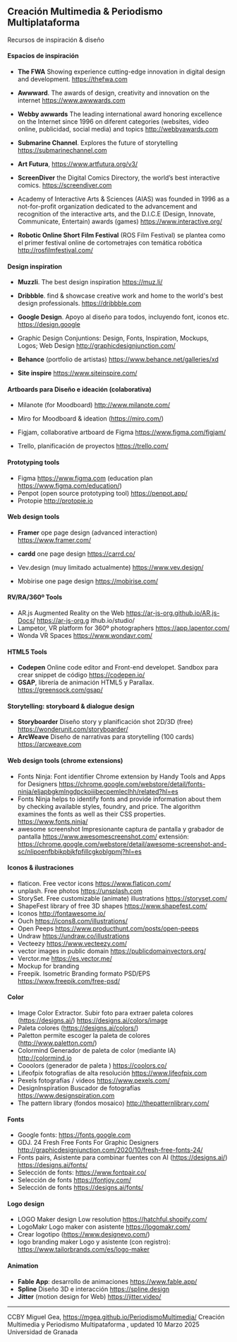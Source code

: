 ## Creación Multimedia & Periodismo Multiplataforma

Recursos de inspiración & diseño



#### Espacios de inspiración

* **The FWA** Showing experience cutting-edge innovation in digital design and development. https://thefwa.com
  
*  **Awwward**. The awards of design, creativity and innovation on the internet https://www.awwwards.com

* **Webby awwards** The leading international award honoring excellence on the Internet since 1996 on diferent categories (websites, video online, publicidad, social media) and topics http://webbyawards.com

* **Submarine Channel**. Explores the future of storytelling https://submarinechannel.com

* **Art Futura**, https://www.artfutura.org/v3/

* **ScreenDiver** the Digital Comics Directory, the world’s best interactive comics. https://screendiver.com

* Academy of Interactive Arts & Sciences (AIAS) was founded in 1996 as a not-for-profit organization dedicated to the advancement and recognition of the interactive arts, and the D.I.C.E (Design, Innovate, Communicate, Entertain) awards (games) https://www.interactive.org/

* **Robotic Online Short Film Festival** (ROS Film Festival) se plantea como el primer festival online de cortometrajes con temática robótica http://rosfilmfestival.com/



#### Design inspiration

* **Muzzli**. The best design inspiration https://muz.li/

* **Dribbble**. find & showcase creative work and home to the world's best design professionals.
  https://dribbble.com

* **Google Design**. Apoyo al diseño para todos, incluyendo font, iconos etc. https://design.google

* Graphic Design Conjuntions: Design, Fonts, Inspiration, Mockups, Logos; Web Design http://graphicdesignjunction.com/

* **Behance** (portfolio de artistas) https://www.behance.net/galleries/xd

* **Site inspire** https://www.siteinspire.com/

  

#### Artboards para Diseño e ideación (colaborativa)

* Milanote (for Moodboard) http://www.milanote.com/

* Miro for Moodboard & ideation (https://miro.com/)

* Figjam, collaborative artboard de Figma https://www.figma.com/figjam/

* Trello, planificación de proyectos https://trello.com/

  

#### Prototyping tools

* Figma https://www.figma.com (education plan https://www.figma.com/education/)
* Penpot (open source prototyping tool) https://penpot.app/
* Protopie http://protopie.io



#### Web design tools

* **Framer** ope page design (advanced interaction) https://www.framer.com/

* **cardd** one page design https://carrd.co/

* Vev.design (muy limitado actualmente) https://www.vev.design/

* Mobirise one page design https://mobirise.com/

  

#### RV/RA/360º Tools

* AR.js Augmented Reality on the Web https://ar-js-org.github.io/AR.js-Docs/ https://ar-js-org.g
  ithub.io/studio/
* Lampetor, VR platform for 360º photographers https://app.lapentor.com/
* Wonda VR Spaces https://www.wondavr.com/



#### HTML5 Tools

* **Codepen** Online code editor and Front-end developet. Sandbox para crear snippet de
  código https://codepen.io/
* **GSAP**, librería de animación HTML5 y Parallax. https://greensock.com/gsap/



#### Storytelling: storyboard & dialogue design

* **Storyboarder** Diseño story y planificación shot 2D/3D (free) https://wonderunit.com/storyboarder/
* **ArcWeave** Diseño de narrativas para storytelling (100 cards) https://arcweave.com



#### Web design tools (chrome extensions)

* Fonts Ninja: Font identifier Chrome extension by Handy Tools and Apps for Designers
  https://chrome.google.com/webstore/detail/fonts-ninja/eljapbgkmlngdpckoiiibecpemleclhh/related?hl=es
* Fonts Ninja helps to identify fonts and provide information about them by checking available
  styles, foundry, and price. The algorithm examines the fonts as well as their CSS properties.
  https://www.fonts.ninja/
* awesome screenshot Impresionante captura de pantalla y grabador de pantalla https://www.awesomescreenshot.com/
  extensión: https://chrome.google.com/webstore/detail/awesome-screenshot-and-sc/nlipoenfbbikpbjkfpfillcgkoblgpmj?hl=es



#### Iconos & ilustraciones

* flaticon. Free vector icons https://www.flaticon.com/
* unplash. Free photos https://unsplash.com
* StorySet. Free customizable (animate) illustrations https://storyset.com/
* ShapeFest library of free 3D shapes https://www.shapefest.com/
* Iconos http://fontawesome.io/
* Ouch https://icons8.com/illustrations/
* Open Peeps https://www.producthunt.com/posts/open-peeps
* Undraw https://undraw.co/illustrations
* Vecteezy https://www.vecteezy.com/
* vector images in public domain https://publicdomainvectors.org/
* Verctor.me https://es.vector.me/
* Mockup for branding
* Freepik. Isometric Branding formato PSD/EPS https://www.freepik.com/free-psd/



#### Color

* Image Color Extractor. Subir foto para extraer paleta colores (https://designs.ai/) https://designs.ai/colors/image
* Paleta colores (https://designs.ai/colors/)
* Paletton permite escoger la paleta de colores (http://www.paletton.com/)
* Colormind Generador de paleta de color (mediante IA) http://colormind.io
* Cooolors (generador de paleta ) https://coolors.co/
* Lifeofpix fotografías de alta resolución https://www.lifeofpix.com
* Pexels fotografías / videos https://www.pexels.com/
* DesignInspiration Buscador de fotografías https://www.designspiration.com
* The pattern library (fondos mosaico) http://thepatternlibrary.com/



#### Fonts

* Google fonts: https://fonts.google.com
* GDJ. 24 Fresh Free Fonts For Graphic Designers http://graphicdesignjunction.com/2020/10/fresh-free-fonts-24/
* Fonts pairs, Asistente para combinar fuentes con AI (https://designs.ai/) https://designs.ai/fonts/
* Selección de fonts: https://www.fontpair.co/
* Selección de fonts https://fontjoy.com/
* Selección de fonts https://designs.ai/fonts/



#### Logo design

* LOGO Maker design Low resolution https://hatchful.shopify.com/
* LogoMakr Logo maker con asistente https://logomakr.com/
* Crear logotipo (https://www.designevo.com/)
* logo branding maker Logo y asistente (con registro): https://www.tailorbrands.com/es/logo-maker



#### Animation

* **Fable App**: desarrollo de animaciones https://www.fable.app/
* **Spline** Diseño 3D e interacción https://spline.design
* **Jitter** (motion design for Web) https://jitter.video/



---

CCBY Miguel Gea, https://mgea.github.io/PeriodismoMultimedia/ Creación Multimedia y Periodismo Multipataforma , updated 10 Marzo 2025
Universidad de Granada
